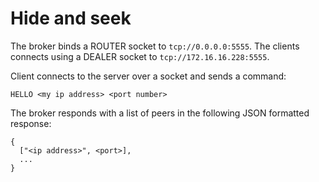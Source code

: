 # Hide and seek

The broker binds a ROUTER socket to `tcp://0.0.0.0:5555`. The clients
connects using a DEALER socket to `tcp://172.16.16.228:5555`.

Client connects to the server over a socket and sends a command:

```
HELLO <my ip address> <port number>
```

The broker responds with a list of peers in the following JSON formatted
response:

```
{
  ["<ip address>", <port>],
  ...
}
```
